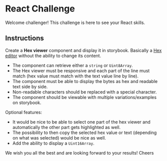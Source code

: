 # React Challenge

Welcome challenger!
This challenge is here to see your React skills.

## Instructions

Create a **Hex viewer** component and display it in storybook.
Basically a [Hex editor](https://en.wikipedia.org/wiki/Hex_editor) without the ability to change its content.

- The component can retrieve either a `string` or `Uint8Array`.
- The Hex viewer must be responsive and each part of the line must match (hex value must match with the text value line by line).
- The component must be able to display the bytes as hex and readable text side by side.
- Non-readable characters should be replaced with a special character.
- The component should be viewable with multiple variations/examples on storybook.

Optional features:
- It would be nice to be able to select one part of the hex viewer and automatically the other part gets highlighted as well.
- The possibility to then copy the selected hex value or text (depending on what was selected) would be nice as well.
- Add the ability to display a `Uint16Array`.

We wish you all the best and are looking forward to your results!
Cheers
